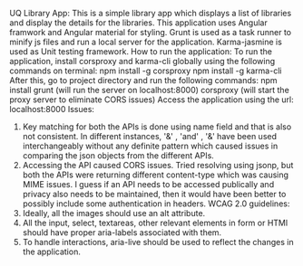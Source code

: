 UQ Library App:
This is a simple library app which displays a list of libraries and display the details for the libraries. This application uses Angular framwork and Angular material for styling.
Grunt is used as a task runner to minify js files and run a local server for the application. Karma-jasmine is used as Unit testing framework.
How to run the application:
To run the application, install corsproxy and karma-cli globally using the following commands on terminal:
npm install -g corsproxy
npm install -g karma-cli
After this, go to project directory and run the following commands:
npm install
grunt (will run the server on localhost:8000)
corsproxy (will start the proxy server to eliminate CORS issues)
Access the application using the url: localhost:8000
Issues:
1. Key matching for both the APIs is done using name field and that is also not consistent. In different instances, '&' , 'and' , '&amp;' have been used interchangeably without any definite pattern which caused issues in comparing the json objects from the different APIs.
2. Accessing the API caused CORS issues. Tried resolving using jsonp, but both the APIs were returning different content-type which was causing MIME issues. I guess if an API needs to be accessed publically and privacy also needs to be maintained, then it would have been better to possibly include some authentication in headers.
WCAG 2.0 guidelines:
1. Ideally, all the images should use an alt attribute.
2. All the input, select, textareas, other relevant elements in form or HTMl should have proper aria-labels associated with them.
3. To handle interactions, aria-live should be used to reflect the changes in the application.
